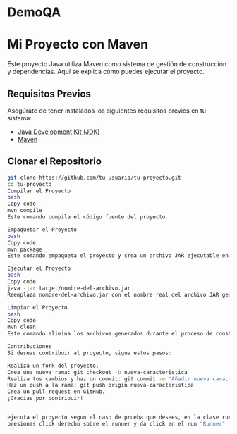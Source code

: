 # DemoQA
# Mi Proyecto con Maven

Este proyecto Java utiliza Maven como sistema de gestión de construcción y dependencias. Aquí se explica cómo puedes ejecutar el proyecto.

## Requisitos Previos

Asegúrate de tener instalados los siguientes requisitos previos en tu sistema:

- [Java Development Kit (JDK)](https://www.oracle.com/java/technologies/javase-downloads.html)
- [Maven](https://maven.apache.org/download.cgi)

## Clonar el Repositorio

```bash
git clone https://github.com/tu-usuario/tu-proyecto.git
cd tu-proyecto
Compilar el Proyecto
bash
Copy code
mvn compile
Este comando compila el código fuente del proyecto.

Empaquetar el Proyecto
bash
Copy code
mvn package
Este comando empaqueta el proyecto y crea un archivo JAR ejecutable en el directorio target/.

Ejecutar el Proyecto
bash
Copy code
java -jar target/nombre-del-archivo.jar
Reemplaza nombre-del-archivo.jar con el nombre real del archivo JAR generado.

Limpiar el Proyecto
bash
Copy code
mvn clean
Este comando elimina los archivos generados durante el proceso de construcción.

Contribuciones
Si deseas contribuir al proyecto, sigue estos pasos:

Realiza un fork del proyecto.
Crea una nueva rama: git checkout -b nueva-caracteristica
Realiza tus cambios y haz un commit: git commit -m "Añadir nueva característica"
Haz un push a la rama: git push origin nueva-caracteristica
Crea un pull request en GitHub.
¡Gracias por contribuir!


ejecuta el proyecto segun el caso de prueba que desees, en la clase runner hay una variable que se llama tags, cada caso de prueba tiene su tag, si deseas ejecutar todos el tag seria suite
presionas click derecho sobre el runner y da click en el run "Runner"
